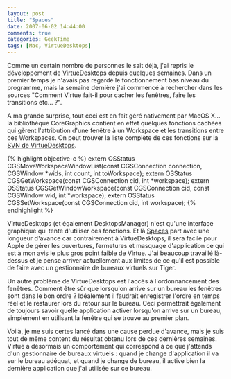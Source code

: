 ```yaml
---
layout: post
title: "Spaces"
date: 2007-06-02 14:44:00
comments: true
categories: GeekTime
tags: [Mac, VirtueDesktops]
---
```

Comme un certain nombre de personnes le sait déjà, j'ai repris le développement de [VirtueDesktops](http://virtuedesktops.info) depuis quelques semaines. Dans un premier temps je n'avais pas regardé le fonctionnement bas niveau du programme, mais la semaine dernière j'ai commencé à rechercher dans les sources "Comment Virtue fait-il pour cacher les fenêtres, faire les transitions etc... ?".

<!-- more -->

A ma grande surprise, tout ceci est en fait géré nativement par MacOS X... la bibliothèque CoreGraphics contient en effet quelques fonctions cachées qui gèrent l'attribution d'une fenêtre à un Workspace et les transitions entre ces Workspaces. On peut trouver la liste complète de ces fonctions sur la [SVN de VirtueDesktops](http://trac.virtuedesktops.info/browser/trunk/Shared/Headers/CGSPrivate.h).


{% highlight objective-c %}
extern OSStatus CGSMoveWorkspaceWindowList(const CGSConnection connection, CGSWindow *wids, int count, int toWorkspace);
extern OSStatus CGSGetWorkspace(const CGSConnection cid, int *workspace);
extern OSStatus CGSGetWindowWorkspace(const CGSConnection cid, const CGSWindow wid, int *workspace);
extern OSStatus CGSSetWorkspace(const CGSConnection cid, int workspace);
{% endhighlight %}

VirtueDesktops (et également DesktopsManager) n'est qu'une interface graphique qui tente d'utiliser ces fonctions. Et là [Spaces](http://www.apple.com/fr/macosx/leopard/spaces.html) part avec une longueur d'avance car contrairement à VirtueDesktops, il sera facile pour Apple de gérer les ouvertures, fermetures et masquage d'application ce qui est à mon avis le plus gros point faible de Virtue. J'ai beaucoup travaillé là-dessus et je pense arriver actuellement aux limites de ce qu'il est possible de faire avec un gestionnaire de bureaux virtuels sur Tiger.

Un autre problème de VirtueDesktops est l'accès à l'ordonnancement des fenêtres. Comment être sûr que lorsqu'on arrive sur un bureau les fenêtres sont dans le bon ordre ? Idéalement il faudrait enregistrer l'ordre en temps réel et le restaurer lors du retour sur le bureau. Ceci permettrait également de toujours savoir quelle application activer lorsqu'on arrive sur un bureau, simplement en utilisant la fenêtre qui se trouve au premier plan.

Voilà, je me suis certes lancé dans une cause perdue d'avance, mais je suis tout de même content du résultat obtenu lors de ces dernières semaines. Virtue a désormais un comportement qui correspond à ce que j'attends d'un gestionnaire de bureaux virtuels : quand je change d'application il va sur le bureau adéquat, et quand je change de bureau, il active bien la dernière application que j'ai utilisée sur ce bureau.

